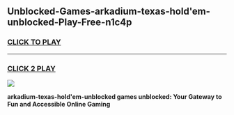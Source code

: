 
## Unblocked-Games-arkadium-texas-hold'em-unblocked-Play-Free-n1c4p
<h3>
<a href="https://premium76.site?title=arkadium-texas-hold'em-unblocked&ref=10A">CLICK TO PLAY</a></h3>
<hr>

<h3>
<a href="https://premium76.site?title=arkadium-texas-hold'em-unblocked&ref=10A">CLICK 2 PLAY</a>
  
</h3>

<a href="https://premium76.site?title=arkadium-texas-hold'em-unblocked&ref=10A"><img src="https://clearcache.store/games.png"></a>


**arkadium-texas-hold'em-unblocked games unblocked: Your Gateway to Fun and Accessible Online Gaming**
